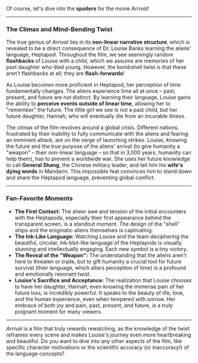 Of course, let's dive into the **spoilers** for the movie *Arrival*!

---

### The Climax and Mind-Bending Twist

The true genius of *Arrival* lies in its **non-linear narrative structure**, which is revealed to be a direct consequence of Dr. Louise Banks learning the aliens' language, Heptapod. Throughout the film, we see seemingly random **flashbacks** of Louise with a child, which we assume are memories of her past daughter who died young. However, the bombshell twist is that these aren't flashbacks at all; they are **flash-forwards**!

As Louise becomes more proficient in Heptapod, her perception of time fundamentally changes. The aliens experience time all at once – past, present, and future are not distinct. By learning their language, Louise gains the ability to **perceive events outside of linear time**, allowing her to "remember" the future. The little girl we see is not a past child, but her future daughter, Hannah, who will eventually die from an incurable illness.

The climax of the film revolves around a global crisis. Different nations, frustrated by their inability to fully communicate with the aliens and fearing an imminent attack, are on the verge of launching strikes. Louise, knowing the future and the true purpose of the aliens' arrival (to give humanity a "weapon" – their non-linear language – so that in 3,000 years, humanity can help them), has to prevent a worldwide war. She uses her future knowledge to call **General Shang**, the Chinese military leader, and tell him his **wife's dying words** in Mandarin. This impossible feat convinces him to stand down and share the Heptapod language, preventing global conflict.

---

### Fan-Favorite Moments

* **The First Contact:** The sheer awe and tension of the initial encounters with the Heptapods, especially their first appearance behind the transparent screen, is a standout moment. The design of the "shell" ships and the enigmatic aliens themselves is captivating.
* **The Ink-Like Language:** Watching Louise and the team deciphering the beautiful, circular, ink-blot-like language of the Heptapods is visually stunning and intellectually engaging. Each new symbol is a tiny victory.
* **The Reveal of the "Weapon":** The understanding that the aliens aren't here to threaten or trade, but to gift humanity a crucial tool for future survival (their language, which alters perception of time) is a profound and emotionally resonant twist.
* **Louise's Sacrifice and Acceptance:** The realization that Louise chooses to have her daughter, Hannah, even knowing the immense pain of her future loss, is incredibly powerful. It speaks to the beauty of life, love, and the human experience, even when tempered with sorrow. Her embrace of both joy and pain, past, present, and future, is a truly poignant moment for many viewers.

---

*Arrival* is a film that truly rewards rewatching, as the knowledge of the twist reframes every scene and makes Louise's journey even more heartbreaking and beautiful. Do you want to dive into any other aspects of the film, like specific character motivations or the scientific accuracy (or inaccuracy!) of the language concepts?